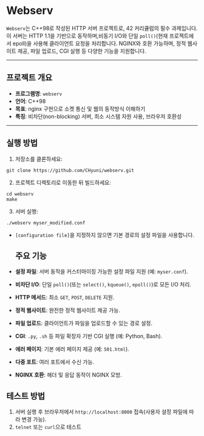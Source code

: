 # Webserv

`Webserv`는 C++98로 작성된 HTTP 서버 프로젝트로, 42 커리큘럼의 필수 과제입니다.
이 서버는 HTTP 1.1을 기반으로 동작하며,비동기 I/O와 단일 `poll()`(현재 프로젝트에서 epoll)을 사용해 클라이언트 요청을 처리합니다.
NGINX와 호환 가능하며, 정적 웹사이트 제공, 파일 업로드, CGI 실행 등 다양한 기능을 지원합니다.

---

## 프로젝트 개요

- **프로그램명**: `webserv`
- **언어**: C++98
- **목표**: nginx 구현으로 소켓 통신 및 웹의 동작방식 이해하기
- **특징**: 비차단(non-blocking) 서버, 최소 시스템 자원 사용, 브라우저 호환성

---

## 실행 방법

1. 저장소를 클론하세요:
```
git clone https://github.com/CHyuni/webserv.git
```
2. 프로젝트 디렉토리로 이동한 뒤 빌드하세요:
```
cd webserv
make
```
3. 서버 실행:
```
./webserv myser_modified.conf
```
- `[configuration file]`을 지정하지 않으면 기본 경로의 설정 파일을 사용합니다. 

  ## 주요 기능

- **설정 파일**: 서버 동작을 커스터마이징 가능한 설정 파일 지원 (예: `myser.conf`).
- **비차단 I/O**: 단일 `poll()`(또는 `select()`, `kqueue()`, `epoll()`)로 모든 I/O 처리.
- **HTTP 메서드**: 최소 `GET`, `POST`, `DELETE` 지원.
- **정적 웹사이트**: 완전한 정적 웹사이트 제공 가능.
- **파일 업로드**: 클라이언트가 파일을 업로드할 수 있는 경로 설정.
- **CGI**: `.py`, `.sh` 등 파일 확장자 기반 CGI 실행 (예: Python, Bash).
- **에러 페이지**: 기본 에러 페이지 제공 (예: `501.html`).
- **다중 포트**: 여러 포트에서 수신 가능.
- **NGINX 호환**: 헤더 및 응답 동작이 NGINX 모방.

## 테스트 방법

1. 서버 실행 후 브라우저에서 `http://localhost:8000` 접속(사용자 설정 파일에 따라 변경 가능).
2. `telnet` 또는 `curl`으로 테스트
